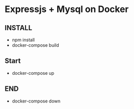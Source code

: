 # Expressjs + Mysql on Docker

## INSTALL
- npm install
- docker-compose build

## Start
- docker-compose up

## END
- docker-compose down
